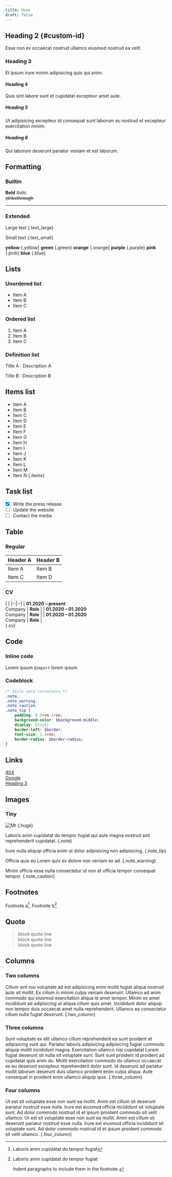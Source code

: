 ```yaml
---
title: Home
draft: false
---
```

 
## Heading 2 {#custom-id}

Esse non ex occaecat nostrud ullamco eiusmod nostrud ea velit.

### Heading 3

Et ipsum irure minim adipisicing quis qui anim.

#### Heading 4

Quis sint labore sunt et cupidatat excepteur amet aute.

##### Heading 5

Ut adipisicing excepteur id consequat sunt laborum eu nostrud et excepteur exercitation minim.

##### Heading 6

Qui laborum deserunt pariatur veniam et est laborum.

## Formatting

### Builtin

**Bold**
*Italic*  
~~strikethrough~~  

***

### Extended

Large text
{.text_large}

Small text
{.text_small}

**yellow**
{.yellow}
**green**
{.green}
**orange**
{.orange}
**purple**
{.purple}
**pink**
{.pink}
**blue**
{.blue}

## Lists

### Unordered list

- Item A
- Item B
- Item C

### Ordered list

1. Item A
2. Item B
3. Item C

### Definition list

Title A
: Description A

Title B
: Description B

## Items list

- Item A
- Item B
- Item C
- Item D
- Item E
- Item F
- Item G
- Item H
- Item I
- Item J
- Item K
- Item L
- Item M
- Item N
{.items}

## Task list

- [x] Write the press release
- [ ] Update the website
- [ ] Contact the media

## Table

### Regular

|Header A|Header B|
|--------|--------|
| Item A | Item B |
| Item C | Item D |

### CV

|     |
|-:|:-|
| **01.2020 – present** <br> Company | **Role** |
| **01.2020 – 01.2020** <br> Company | **Role** |
| **01.2020 – 01.2020** <br> Company | **Role** |  
{.cv}

## Code

### Inline code

Lorem ipsum `@import` lorem ipsum

### Codeblock

```scss
/* Style note containers */
.note,
.note_warning,
.note_caution,
.note_tip {
    padding: 0.5rem 1rem;
    background-color: $background-middle;
    display: block;
    border-left: $border;
    font-size: 1.4rem;
    border-radius: $border-radius;
}
```

## Links

[404](404.html)  
[Google](https://www.google.com)  
[Heading 3](#heading-3)

## Images

### Tiny

![Mt](/images/mountain.jpg)
{.huge}

Laboris anim cupidatat do tempor fugiat qui aute magna nostrud sint reprehenderit cupidatat.
{.note}

Irure nulla aliquip officia enim ut dolor adipisicing non adipisicing.
{.note_tip}

Officia quis eu Lorem quis ex dolore non veniam ex ad.
{.note_warning}

Minim officia esse nulla consectetur ut non et officia tempor consequat tempor.
{.note_caution}

## Footnotes

Footnote a[^1], Footnote b[^footnote_b]

[^1]: Laboris anim cupidatat do tempor fugiat

[^footnote_b]: Laboris anim cupidatat do tempor fugiat

    Indent paragraphs to include them in the footnote.

## Quote

> block quote line  
> block quote line  
> block quote line

## Columns

### Two columns

Cillum sint nisi voluptate ad est adipisicing enim mollit fugiat aliqua nostrud aute sit mollit. Ex cillum in minim culpa veniam deserunt. Ullamco ad anim commodo qui eiusmod exercitation aliqua id amet tempor. Minim ex amet incididunt ad adipisicing ut aliqua cillum quis amet. Incididunt dolor aliquip non tempor duis occaecat amet nulla reprehenderit. Ullamco ea consectetur cillum nulla fugiat deserunt.
{.two_column}

### Three columns

Sunt voluptate ex elit ullamco cillum reprehenderit ea sunt proident et adipisicing sunt qui. Pariatur laboris adipisicing adipisicing fugiat commodo aliquip mollit incididunt magna. Exercitation ullamco nisi cupidatat Lorem fugiat deserunt sit nulla sit voluptate sunt. Sunt sunt proident id proident ad cupidatat quis anim do. Mollit exercitation commodo do ullamco occaecat ex eu deserunt excepteur reprehenderit dolor sunt. Id deserunt ad pariatur mollit laborum deserunt duis ullamco proident enim culpa aliqua. Aute consequat in proident enim ullamco aliquip quis.
{.three_column}

### Four columns

Ut est sit voluptate esse non sunt ea mollit. Anim est cillum sit deserunt pariatur nostrud esse nulla. Irure est eiusmod officia incididunt sit voluptate sunt. Ad dolor commodo nostrud id et ipsum proident commodo sit velit ullamco. Ut est sit voluptate esse non sunt ea mollit. Anim est cillum sit deserunt pariatur nostrud esse nulla. Irure est eiusmod officia incididunt sit voluptate sunt. Ad dolor commodo nostrud id et ipsum proident commodo sit velit ullamco.
{.four_column}
